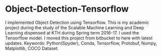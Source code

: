 # Object-Detection-Tensorflow
I implemented Object Detection using Tensorflow. This is my academic project during the study of the Scalable Machine Learning and Deep Learning dispensed at KTH during Spring term 2016-17. I used the Tensorflow model. I moved this project from bitbucket to here with latest updates. Keywords: Python(Spyder), Conda, Tensorflow, Protobuf, Numpy, Matplotlib, COCO Dataset.
